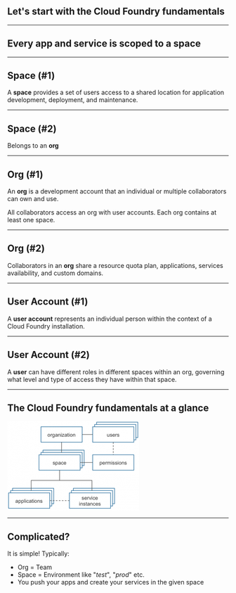 ##  Let's start with the Cloud Foundry fundamentals

---

##  Every app and service is scoped to a space


---

## Space (#1)

A **space** provides a set of users access to a shared location for application development, deployment, and maintenance.

---

## Space (#2)

Belongs to an **org**


---

## Org (#1)

 An **org** is a development account that an individual or multiple collaborators can own and use.

 All collaborators access an org with user accounts. Each org contains at least one space.

---

## Org (#2)

 Collaborators in an **org** share a resource quota plan, applications, services availability, and custom domains.

---

## User Account (#1)

A **user account** represents an individual person within the context of a Cloud Foundry installation.

---

## User Account (#2)

A **user** can have different roles in different spaces within an org, governing what level and type of access they
have within that space.


---

## The Cloud Foundry fundamentals at a glance

<img src="images/orgs-spaces.png" style="background:none; border:none; box-shadow:none;" />

---

## Complicated?

It is simple! Typically:

* Org = Team
* Space = Environment like "_test_", "_prod_" etc.
* You push your apps and create your services in the given space
